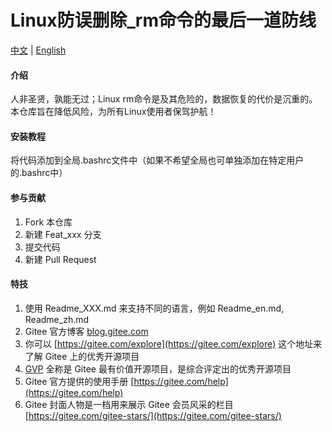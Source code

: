 # Linux防误删除_rm命令的最后一道防线

<p><a href="/deng_wenyi/Error-proof-deletion/edit/master/README.md">中文</a> | <a href="/deng_wenyi/Error-proof-deletion/edit/master/README.en.md">English</a></p>

#### 介绍
人非圣贤，孰能无过；Linux rm命令是及其危险的，数据恢复的代价是沉重的。
本仓库旨在降低风险，为所有Linux使用者保驾护航！

#### 安装教程
将代码添加到全局.bashrc文件中（如果不希望全局也可单独添加在特定用户的.bashrc中）

#### 参与贡献

1.  Fork 本仓库
2.  新建 Feat_xxx 分支
3.  提交代码
4.  新建 Pull Request


#### 特技

1.  使用 Readme\_XXX.md 来支持不同的语言，例如 Readme\_en.md, Readme\_zh.md
2.  Gitee 官方博客 [blog.gitee.com](https://blog.gitee.com)
3.  你可以 [https://gitee.com/explore](https://gitee.com/explore) 这个地址来了解 Gitee 上的优秀开源项目
4.  [GVP](https://gitee.com/gvp) 全称是 Gitee 最有价值开源项目，是综合评定出的优秀开源项目
5.  Gitee 官方提供的使用手册 [https://gitee.com/help](https://gitee.com/help)
6.  Gitee 封面人物是一档用来展示 Gitee 会员风采的栏目 [https://gitee.com/gitee-stars/](https://gitee.com/gitee-stars/)
